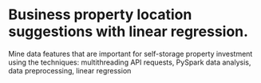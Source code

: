 # Business property location suggestions with linear regression.
Mine data features that are important for self-storage property investment using the techniques:
multithreading API requests, PySpark data analysis, data preprocessing, linear regression




